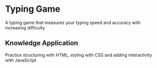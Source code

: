 # Typing Game

A typing game that measures your typing speed and accuracy with increasing difficulty

## Knowledge Application

Practice structuring with HTML, styling with CSS and adding interactivity with JavaScript
